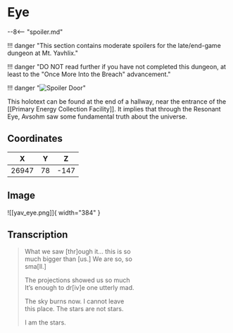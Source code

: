 # Eye

--8<-- "spoiler.md"

!!! danger "This section contains moderate spoilers for the late/end-game dungeon at Mt. Yavhlix."

!!! danger "DO NOT read further if you have not completed this dungeon, at least to the "Once More Into the Breach" advancement."

!!! danger "![Spoiler Door](/assets/img/spoiler_door.png)"

This holotext can be found at the end of a hallway, near the entrance of the [[Primary Energy Collection Facility]]. It implies that through the Resonant Eye, Avsohm saw some fundamental truth about the universe.

## Coordinates
| **X** | **Y** | **Z** |
| :---: | :---: | :---: |
| 26947 |  78   | -147  |

## Image

![[yav_eye.png]]{ width="384" }

## Transcription
> What we saw [thr]ough it… this is so <br>
much bigger than [us.] We are so, so <br>
sma[ll.] <br>
>
> The projections showed us so much <br>
 It’s enough to dr[iv]e one utterly mad. <br>
>
> The sky burns now. I cannot leave <br>
this place. The stars are not stars. <br>
>
> I am the stars.
